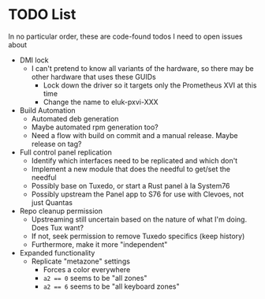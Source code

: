 # TODO List

In no particular order, these are code-found todos I need to open issues about

* DMI lock
  * I can't pretend to know all variants of the hardware, so there may be other hardware
    that uses these GUIDs
    * Lock down the driver so it targets only the Prometheus XVI at this time
    * Change the name to eluk-pxvi-XXX
* Build Automation
  * Automated deb generation
  * Maybe automated rpm generation too?
  * Need a flow with build on commit and a manual release. Maybe release on tag?
* Full control panel replication
  * Identify which interfaces need to be replicated and which don't
  * Implement a new module that does the needful to get/set the needful
  * Possibly base on Tuxedo, or start a Rust panel à la System76
  * Possibly upstream the Panel app to S76 for use with Clevoes, not just Quantas
* Repo cleanup permission
  * Upstreaming still uncertain based on the nature of what I'm doing. Does Tux want?
  * If not, seek permission to remove Tuxedo specifics (keep history)
  * Furthermore, make it more "independent"
* Expanded functionality
  * Replicate "metazone" settings
    * Forces a color everywhere
    * `a2 == 0` seems to be "all zones"
    * `a2 == 6` seems to be "all keyboard zones"
